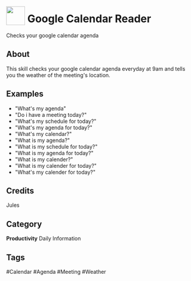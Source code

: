 # <img src="https://raw.githack.com/FortAwesome/Font-Awesome/master/svgs/solid/calendar-day.svg" card_color="#222222" width="50" height="50" style="vertical-align:bottom"/> Google Calendar Reader
Checks your google calendar agenda

## About
This skill checks your google calendar agenda everyday at 9am and tells you the weather of the meeting's location.

## Examples
* "What's my agenda"
* "Do i have a meeting today?"
* "What's my schedule for today?"
* "What's my agenda for today?"
* "What's my calendar?"
* "What is my agenda?"
* "What is my schedule for today?"
* "What is my agenda for today?"
* "What is my calender?"
* "What is my calender for today?"
* "What's my calender for today?"

## Credits
Jules

## Category
**Productivity**
Daily
Information

## Tags
#Calendar
#Agenda
#Meeting
#Weather

